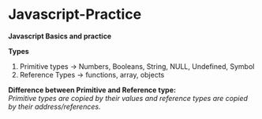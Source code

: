 # Javascript-Practice
**Javascript Basics and practice**

**Types**  
1. Primitive types -> Numbers, Booleans, String, NULL, Undefined, Symbol
2. Reference Types -> functions, array, objects

**Difference between Primitive and Reference type:**  
_Primitive types are copied by their values and reference types are copied by their address/references._
